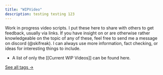 ```yaml
---
title: "WIPVideo"
description: testing testing 123
---
```

Work in progress video scripts. I put these here to share with others to get feedback, usually via links. If you have insight on or are otherwise rather knowledgeable on the topic of any of these, feel free to send me a message on discord (@skifreak). I can always use more information, fact checking, or ideas for interesting things to include.

- A list of only the [[Current WIP Videos]] can be found here.

[See all tags →](/tags)